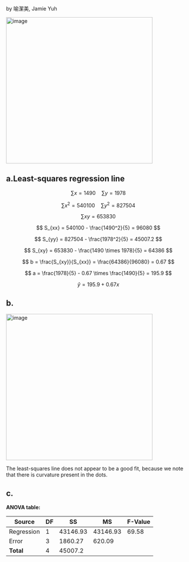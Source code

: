 by 喻潔美, Jamie Yuh 

<img width="400" alt="image" src="https://github.com/user-attachments/assets/5915561a-407a-4a0e-95ae-84b7a00ba167" />

## a.Least-squares regression line


$$ \sum x = 1490 \quad \sum y = 1978 $$

$$ \sum x^2 = 540100 \quad \sum y^2 = 827504 $$

$$ \sum xy = 653830 $$

$$ S_{xx} = 540100 - \frac{1490^2}{5} = 96080 $$

$$ S_{yy} = 827504 - \frac{1978^2}{5} = 45007.2 $$

$$ S_{xy} = 653830 - \frac{1490 \times 1978}{5} = 64386 $$

$$ b = \frac{S_{xy}}{S_{xx}} = \frac{64386}{96080} = 0.67 $$

$$ a = \frac{1978}{5} - 0.67 \times \frac{1490}{5} = 195.9 $$

$$ \hat{y} = 195.9 + 0.67x $$

## b.
<img width="400" alt="image" src="https://github.com/user-attachments/assets/500191f5-bcfa-41ec-beac-8a8516b30348" />


The least-squares line does not appear to be a good fit, because we note that there is curvature present in the dots.

## c.
**ANOVA table:**

| Source       | DF  | SS     | MS     | F-Value |
|--------------|-----|--------|--------|---------|
| Regression   | 1   | 43146.93  | 43146.93  | 	69.58   |
| Error        | 3   | 1860.27  | 620.09   |         |
| **Total**    | 4   | 45007.2  |        |         |

